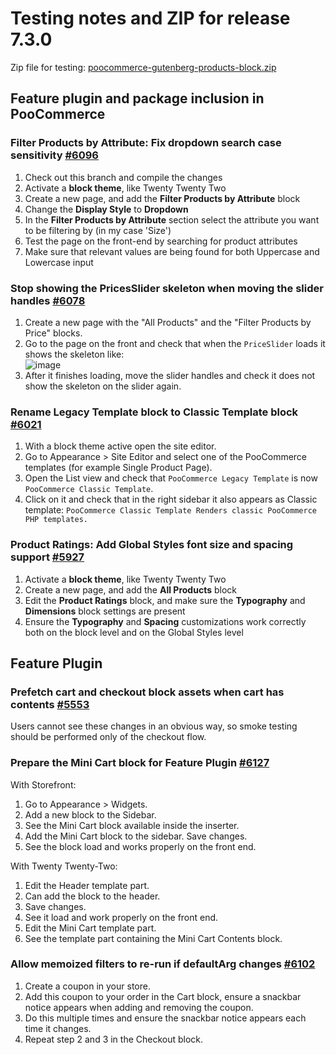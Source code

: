 # Testing notes and ZIP for release 7.3.0

Zip file for testing: [poocommerce-gutenberg-products-block.zip](https://github.com/poocommerce/poocommerce-gutenberg-products-block/files/8362307/poocommerce-gutenberg-products-block.zip)

## Feature plugin and package inclusion in PooCommerce

### Filter Products by Attribute: Fix dropdown search case sensitivity [#6096](https://github.com/poocommerce/poocommerce-gutenberg-products-block/pull/6096)

1. Check out this branch and compile the changes
2. Activate a **block theme**, like Twenty Twenty Two
3. Create a new page, and add the **Filter Products by Attribute** block
4. Change the **Display Style** to **Dropdown**
5. In the **Filter Products by Attribute** section select the attribute you want to be filtering by (in my case 'Size')
6. Test the page on the front-end by searching for product attributes
7. Make sure that relevant values are being found for both Uppercase and Lowercase input

### Stop showing the PricesSlider skeleton when moving the slider handles [#6078](https://github.com/poocommerce/poocommerce-gutenberg-products-block/pull/6078)

1. Create a new page with the "All Products" and the "Filter Products by Price" blocks.
2. Go to the page on the front and check that when the `PriceSlider` loads it shows the skeleton like: \
   ![image](https://user-images.githubusercontent.com/186112/159506769-f7dab64c-21b0-49a7-bd97-7018086a0ea1.png)
3. After it finishes loading, move the slider handles and check it does not show the skeleton on the slider again.

### Rename Legacy Template block to Classic Template block [#6021](https://github.com/poocommerce/poocommerce-gutenberg-products-block/pull/6021)

1. With a block theme active open the site editor.
2. Go to Appearance > Site Editor and select one of the PooCommerce templates (for example Single Product Page).
3. Open the List view and check that `PooCommerce Legacy Template` is now `PooCommerce Classic Template`.
4. Click on it and check that in the right sidebar it also appears as Classic template: `PooCommerce Classic Template Renders classic PooCommerce PHP templates.`

### Product Ratings: Add Global Styles font size and spacing support [#5927](https://github.com/poocommerce/poocommerce-gutenberg-products-block/pull/5927)

1. Activate a **block theme**, like Twenty Twenty Two
2. Create a new page, and add the **All Products** block
3. Edit the **Product Ratings** block, and make sure the **Typography** and **Dimensions** block settings are present
4. Ensure the **Typography** and **Spacing** customizations work correctly both on the block level and on the Global Styles level

## Feature Plugin

### Prefetch cart and checkout block assets when cart has contents [#5553](https://github.com/poocommerce/poocommerce-gutenberg-products-block/pull/5553)

Users cannot see these changes in an obvious way, so smoke testing should be performed only of the checkout flow.

### Prepare the Mini Cart block for Feature Plugin [#6127](https://github.com/poocommerce/poocommerce-gutenberg-products-block/pull/6127)

With Storefront:

1. Go to Appearance > Widgets.
2. Add a new block to the Sidebar.
3. See the Mini Cart block available inside the inserter.
4. Add the Mini Cart block to the sidebar. Save changes.
5. See the block load and works properly on the front end.

With Twenty Twenty-Two:

1. Edit the Header template part.
2. Can add the block to the header.
3. Save changes.
4. See it load and work properly on the front end.
5. Edit the Mini Cart template part.
6. See the template part containing the Mini Cart Contents block.

### Allow memoized filters to re-run if defaultArg changes [#6102](https://github.com/poocommerce/poocommerce-gutenberg-products-block/pull/6102)

1. Create a coupon in your store.
2. Add this coupon to your order in the Cart block, ensure a snackbar notice appears when adding and removing the coupon.
3. Do this multiple times and ensure the snackbar notice appears each time it changes.
4. Repeat step 2 and 3 in the Checkout block.

